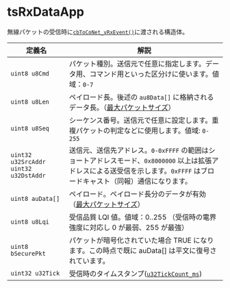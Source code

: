 # tsRxDataApp

無線パケットの受信時に[`cbToCoNet_vRxEvent()`](../krubakku/cbtoconet_vrxevent.md)に渡される構造体。

| 定義名                                    | 解説                                                                                                                                       |
| -------------------------------------- | ---------------------------------------------------------------------------------------------------------------------------------------- |
| `uint8 u8Cmd`                          | パケット種別。送信元で任意に指定します。データ用、コマンド用といった区分けに使います。値域：`0-7`                                                                                      |
| `uint8 u8Len`                          | ペイロード長。後述の `au8Data[]` に格納されるデータ長。（[最大パケットサイズ](../../twelite-net-api-expl/paketto/pakettono.md)）                                     |
| `uint8 u8Seq`                          | シーケンス番号。送信元で任意に設定します。重複パケットの判定などに使用します。値域: `0-255`                                                                                       |
| `uint32 u32SrcAddr  uint32 u32DstAddr` | 送信元、送信先アドレス。`0-0xFFFF` の範囲はショートアドレスモード、`0x8000000` 以上は拡張アドレスによる送受信を示します。`0xFFFF` はブロードキャスト（同報）通信になります。                                   |
| `uint8 auData[]`                       | ペイロード。ペイロード長分のデータが有効（[最大パケットサイズ](https://sdk.twelite.info/\~/edit/drafts/-LAzW5puLXpmlZOxrWPi/twenet_api_overview/packet/packet_maxlen)） |
| `uint8 u8Lqi`                          | 受信品質 LQI 値。値域：0..255 （受信時の電界強度に対応し 0 が最弱、255 が最強）                                                                                        |
| `uint8 bSecurePkt`                     | パケットが暗号化されていた場合 TRUE になります。この時点で既に auData\[] は平文に復号されています。                                                                               |
| `uint32 u32Tick`                       | 受信時のタイムスタンプ([`u32TickCount_ms`](../gurbaru/uint32-u32tickcount_ms.md))                                                                   |
